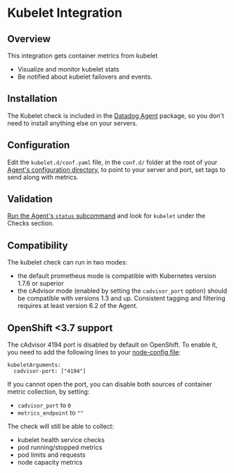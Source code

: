 # Kubelet Integration

## Overview

This integration gets container metrics from kubelet

* Visualize and monitor kubelet stats
* Be notified about kubelet failovers and events.

## Installation

The Kubelet check is included in the [Datadog Agent][3] package, so you don't need to install anything else on your servers.

## Configuration

Edit the `kubelet.d/conf.yaml` file, in the `conf.d/` folder at the root of your [Agent's configuration directory][4], to point to your server and port, set tags to send along with metrics.

## Validation

[Run the Agent's `status` subcommand][1] and look for `kubelet` under the Checks section.

## Compatibility

The kubelet check can run in two modes:

- the default prometheus mode is compatible with Kubernetes version 1.7.6 or superior
- the cAdvisor mode (enabled by setting the `cadvisor_port` option) should be compatible with versions 1.3 and up. Consistent tagging and filtering requires at least version 6.2 of the Agent.

## OpenShift <3.7 support

The cAdvisor 4194 port is disabled by default on OpenShift. To enable it, you need to add
the following lines to your [node-config file][2]:

```
kubeletArguments:
  cadvisor-port: ["4194"]
```

If you cannot open the port, you can disable both sources of container metric collection, by setting:

- `cadvisor_port` to `0`
- `metrics_endpoint` to `""`

The check will still be able to collect:

- kubelet health service checks
- pod running/stopped metrics
- pod limits and requests
- node capacity metrics


[1]: https://docs.datadoghq.com/agent/faq/agent-commands/#agent-status-and-information
[2]: https://docs.openshift.org/3.7/install_config/master_node_configuration.html#node-configuration-files
[3]: https://app.datadoghq.com/account/settings#agent
[4]: https://docs.datadoghq.com/agent/faq/agent-configuration-files/#agent-configuration-directory
